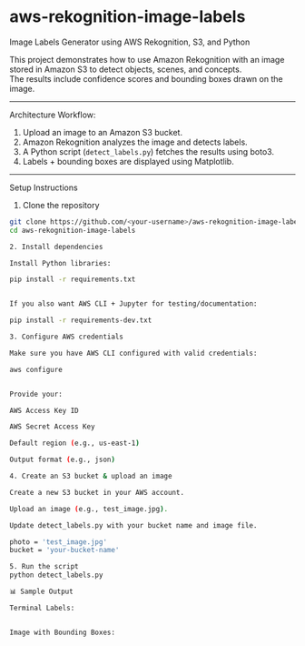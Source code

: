 # aws-rekognition-image-labels
Image Labels Generator using AWS Rekognition, S3, and Python

This project demonstrates how to use Amazon Rekognition with an image stored in Amazon S3 to detect objects, scenes, and concepts.  
The results include confidence scores and bounding boxes drawn on the image.

---

Architecture Workflow:
1. Upload an image to an Amazon S3 bucket.
2. Amazon Rekognition analyzes the image and detects labels.
3. A Python script (`detect_labels.py`) fetches the results using boto3.
4. Labels + bounding boxes are displayed using Matplotlib.

---

Setup Instructions

1. Clone the repository
```bash
git clone https://github.com/<your-username>/aws-rekognition-image-labels.git
cd aws-rekognition-image-labels

2. Install dependencies

Install Python libraries:

pip install -r requirements.txt


If you also want AWS CLI + Jupyter for testing/documentation:

pip install -r requirements-dev.txt

3. Configure AWS credentials

Make sure you have AWS CLI configured with valid credentials:

aws configure


Provide your:

AWS Access Key ID

AWS Secret Access Key

Default region (e.g., us-east-1)

Output format (e.g., json)

4. Create an S3 bucket & upload an image

Create a new S3 bucket in your AWS account.

Upload an image (e.g., test_image.jpg).

Update detect_labels.py with your bucket name and image file.

photo = 'test_image.jpg'
bucket = 'your-bucket-name'

5. Run the script
python detect_labels.py

📊 Sample Output

Terminal Labels:


Image with Bounding Boxes:
